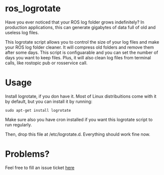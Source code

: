 # ros_logrotate

Have you ever noticed that your ROS log folder grows indefinitely? In production applications, this can generate gigabytes of data full of old and useless log files. 

This logrotate script allows you to control the size of your log files and make your ROS log folder cleaner. It will compress old folders and remove them after some days. This script is configuarable and you can set the number of days you want to keep files. Plus, it will also clean log files from terminal calls, like rostopic pub or rosservice call.

# Usage 

Install logrotate, if you don have it. Most of Linux distribuitions come with it by default, but you can install it by running:

```
sudo apt-get install logrotate
```
Make sure also you have cron installed if you want this logrotate script to run regularly.

Then, drop this file at /etc/logrotate.d. Everything should work fine now.

# Problems?

Feel free to fill an issue ticket [here](https://github.com/lucascoelhof/ros_logrotate/issues)
